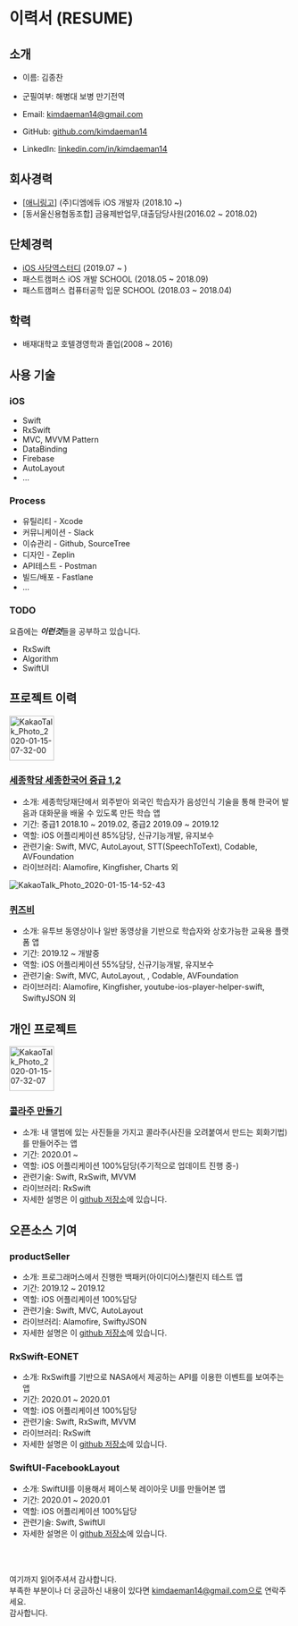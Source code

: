 # 이력서 (RESUME)

## 소개
- 이름: 김종찬
- 군필여부: 해병대 보병 만기전역

- Email: kimdaeman14@gmail.com
- GitHub: [github.com/kimdaeman14](https://github.com/kimdaeman14)
- LinkedIn: [linkedin.com/in/kimdaeman14](https://linkedin.com/in/kimdaeman14)

## 회사경력
- [[애니링고](https://apps.apple.com/kr/app/%EC%95%A0%EB%8B%88%EB%A7%81%EA%B3%A0/id1228074316)] (주)디엠에듀 iOS 개발자 (2018.10 ~) 
- [동서울신용협동조합] 금융제반업무,대출담당사원(2016.02 ~ 2018.02)

## 단체경력
- [iOS 사당역스터디](https://github.com/iO3S/DataStructures-Algorithm) (2019.07 ~ )
- 패스트캠퍼스 iOS 개발 SCHOOL (2018.05 ~ 2018.09)
- 패스트캠퍼스 컴퓨터공학 입문 SCHOOL (2018.03 ~ 2018.04)

## 학력
- 배재대학교 호텔경영학과 졸업(2008 ~ 2016)

## 사용 기술
### iOS
- Swift
- RxSwift
- MVC, MVVM Pattern
- DataBinding
- Firebase
- AutoLayout
- ...


### Process
- 유틸리티 - Xcode
- 커뮤니케이션 - Slack
- 이슈관리 - Github, SourceTree
- 디자인 - Zeplin
- API테스트 - Postman
- 빌드/배포 - Fastlane
- ...


### TODO
요즘에는 ***이런것***들을 공부하고 있습니다. <br/>
- RxSwift
- Algorithm
- SwiftUI


## 프로젝트 이력

<img width="80" alt="KakaoTalk_Photo_2020-01-15-07-32-00" src="https://user-images.githubusercontent.com/34432988/72388394-292b0380-3769-11ea-8929-f35f18e24c6c.png"/>

### [세종학당 세종한국어 중급 1,2](https://apps.apple.com/kr/app/%EC%84%B8%EC%A2%85%ED%95%9C%EA%B5%AD%EC%96%B4-%ED%9A%8C%ED%99%94-%EB%B0%9C%EC%9D%8C-%EC%A4%91%EA%B8%891/id1458674637)
- 소개: 세종학당재단에서 외주받아 외국인 학습자가 음성인식 기술을 통해 한국어 발음과 대화문을 배울 수 있도록 만든 학습 앱
- 기간: 중급1 2018.10 ~ 2019.02, 중급2 2019.09 ~ 2019.12
- 역할: iOS 어플리케이션 85%담당, 신규기능개발, 유지보수 
- 관련기술: Swift, MVC, AutoLayout, STT(SpeechToText), Codable, AVFoundation
- 라이브러리: Alamofire, Kingfisher, Charts 외

![KakaoTalk_Photo_2020-01-15-14-52-43](https://user-images.githubusercontent.com/34432988/72408654-d1ab8880-37a6-11ea-99a0-b15302ee0404.png) 
### [퀴즈비](https://www.quizvie.com/)
- 소개: 유투브 동영상이나 일반 동영상을 기반으로 학습자와 상호가능한 교육용 플랫폼 앱 
- 기간: 2019.12 ~ 개발중
- 역할: iOS 어플리케이션 55%담당, 신규기능개발, 유지보수 
- 관련기술: Swift, MVC, AutoLayout, , Codable, AVFoundation
- 라이브러리: Alamofire, Kingfisher, youtube-ios-player-helper-swift, SwiftyJSON 외




## 개인 프로젝트 

<img width="80" alt="KakaoTalk_Photo_2020-01-15-07-32-07" src="https://user-images.githubusercontent.com/34432988/72388396-2a5c3080-3769-11ea-9ae5-209a1d372a89.png"/>

### [콜라주 만들기](https://apps.apple.com/kr/app/collagez/id1493737991) 
- 소개: 내 앨범에 있는 사진들을 가지고 콜라주(사진을 오려붙여서 만드는 회화기법)를 만들어주는 앱
- 기간: 2020.01 ~
- 역할: iOS 어플리케이션 100%담당(주기적으로 업데이트 진행 중-)
- 관련기술: Swift, RxSwift, MVVM
- 라이브러리: RxSwift
- 자세한 설명은 이 [github 저장소](https://github.com/kimdaeman14/RxSwift-Collage)에 있습니다.

## 오픈소스 기여 


### productSeller 
- 소개: 프로그래머스에서 진행한 백패커(아이디어스)챌린지 테스트 앱 
- 기간: 2019.12 ~ 2019.12
- 역할: iOS 어플리케이션 100%담당
- 관련기술: Swift, MVC, AutoLayout
- 라이브러리: Alamofire, SwiftyJSON
- 자세한 설명은 이 [github 저장소](https://github.com/kimdaeman14/productSeller)에 있습니다.

### RxSwift-EONET 
- 소개: RxSwift를 기반으로 NASA에서 제공하는 API를 이용한 이벤트를 보여주는 앱  
- 기간: 2020.01 ~ 2020.01
- 역할: iOS 어플리케이션 100%담당
- 관련기술: Swift, RxSwift, MVVM
- 라이브러리: RxSwift
- 자세한 설명은 이 [github 저장소](https://github.com/kimdaeman14/RxSwift-EONET)에 있습니다.

### SwiftUI-FacebookLayout 
- 소개: SwiftUI를 이용해서 페이스북 레이아웃 UI를 만들어본 앱 
- 기간: 2020.01 ~ 2020.01
- 역할: iOS 어플리케이션 100%담당
- 관련기술: Swift, SwiftUI
- 자세한 설명은 이 [github 저장소](https://github.com/kimdaeman14/SwiftUI-FacebookLayout)에 있습니다.



<br/>
<br/>

여기까지 읽어주셔서 감사합니다. <br/>
부족한 부분이나 더 궁금하신 내용이 있다면 kimdaeman14@gmail.com으로 연락주세요.<br/>
감사합니다.
